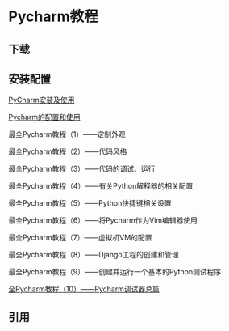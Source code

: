 # Pycharm教程




##  下载 


## 安装配置

[PyCharm安装及使用](http://www.jianshu.com/p/042324342bf4)

[Pycharm的配置和使用](http://blog.csdn.net/hk2291976/article/details/51141868)

[]()


最全Pycharm教程（1）——定制外观

最全Pycharm教程（2）——代码风格

最全Pycharm教程（3）——代码的调试、运行

最全Pycharm教程（4）——有关Python解释器的相关配置

最全Pycharm教程（5）——Python快捷键相关设置

最全Pycharm教程（6）——将Pycharm作为Vim编辑器使用

最全Pycharm教程（7）——虚拟机VM的配置

最全Pycharm教程（8）——Django工程的创建和管理

最全Pycharm教程（9）——创建并运行一个基本的Python测试程序
  
[全Pycharm教程（10）——Pycharm调试器总篇](http://blog.csdn.net/u013088062/article/details/50214459)

## 引用


